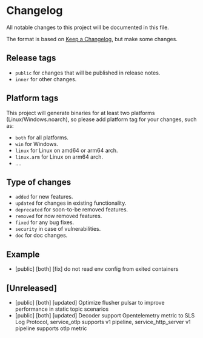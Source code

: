 # Changelog

All notable changes to this project will be documented in this file.

The format is based on [Keep a Changelog](https://keepachangelog.com/en/1.0.0/), but make some changes.

## Release tags

- `public` for changes that will be published in release notes.
- `inner` for other changes.

## Platform tags

This project will generate binaries for at least two platforms (Linux/Windows.noarch), so please add platform tag for
your changes, such as:

- `both` for all platforms.
- `win` for Windows.
- `linux` for Linux on amd64 or arm64 arch.
- `linux.arm` for Linux on arm64 arch.
- ....

## Type of changes

- `added` for new features.
- `updated` for changes in existing functionality.
- `deprecated` for soon-to-be removed features.
- `removed` for now removed features.
- `fixed` for any bug fixes.
- `security` in case of vulnerabilities.
- `doc` for doc changes.

## Example

- [public] [both] [fix] do not read env config from exited containers

## [Unreleased]

- [public] [both] [updated] Optimize flusher pulsar to improve performance in static topic scenarios
- [public] [both] [updated] Decoder support Opentelemetry metric to SLS Log Protocol, service_otlp supports v1 pipeline, service_http_server v1 pipeline supports otlp metric
